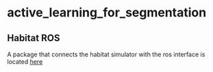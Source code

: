# active_learning_for_segmentation

## Habitat ROS 
A package that connects the habitat simulator with the ros interface is located [here](habitat_ros/README.md)

